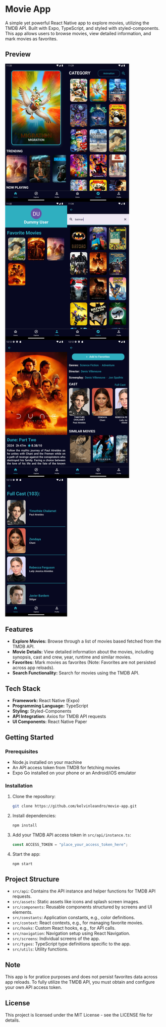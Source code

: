 # Movie App

A simple yet powerful React Native app to explore movies, utilizing the TMDB API. Built with Expo, TypeScript, and styled with styled-components. This app allows users to browse movies, view detailed information, and mark movies as favorites.

## Preview
<div style="display: flex; flex-direction:row; flex-wrap: wrap;">
  <img src="src/assets/preview_home.png" alt="Home screen" style="width: 200px;" />
  <img src="src/assets/preview_explore.png" alt="Explore screen" style="width: 200px;">
  <img src="src/assets/preview_profile.png" alt="Profile screen" style="width: 200px;">
  <img src="src/assets/preview_search.png" alt="Movie Detail 2" style="width: 200px;">
  <img src="src/assets/preview_movie_detail_1.png" alt="Movie detail 1" style="width: 200px;">
  <img src="src/assets/preview_movie_detail_2.png" alt="Movie Detail 2" style="width: 200px;">
  <img src="src/assets/preview_fullcast.png" alt="Full cast screen" style="width: 200px;">
</div>

## Features

- **Explore Movies:** Browse through a list of movies based fetched from the TMDB API.
- **Movie Details:** View detailed information about the movies, including synopsis, cast and crew, year, runtime and similar movies.
- **Favorites:** Mark movies as favorites (Note: Favorites are not persisted across app reloads).
- **Search Functionality:** Search for movies using the TMDB API.

## Tech Stack

- **Framework:** React Native (Expo)
- **Programming Language:** TypeScript
- **Styling:** Styled-Components
- **API Integration:** Axios for TMDB API requests
- **UI Components:** React Native Paper

## Getting Started

### Prerequisites

- Node.js installed on your machine
- An API access token from TMDB for fetching movies
- Expo Go installed on your phone or an Android/iOS emulator

### Installation

1. Clone the repository:
   ```sh
   git clone https://github.com/kelvinleandro/movie-app.git
   ```
2. Install dependencies:
   ```sh
   npm install
   ```
3. Add your TMDB API access token in `src/api/instance.ts`:
   ```js
   const ACCESS_TOKEN = "place_your_access_token_here";
   ```
4. Start the app:
   ```sh
   npm start
   ```

## Project Structure

- `src/api`: Contains the API instance and helper functions for TMDB API requests.
- `src/assets`: Static assets like icons and splash screen images.
- `src/components`: Reusable components structured by screens and UI elements.
- `src/constants`: Application constants, e.g., color definitions.
- `src/context`: React contexts, e.g., for managing favorite movies.
- `src/hooks`: Custom React hooks, e.g., for API calls.
- `src/navigation`: Navigation setup using React Navigation.
- `src/screens`: Individual screens of the app.
- `src/types`: TypeScript type definitions specific to the app.
- `src/utils`: Utility functions.

## Note

This app is for pratice purposes and does not persist favorites data across app reloads. To fully utilize the TMDB API, you must obtain and configure your own API access token.

## License

This project is licensed under the MIT License - see the LICENSE file for details.
